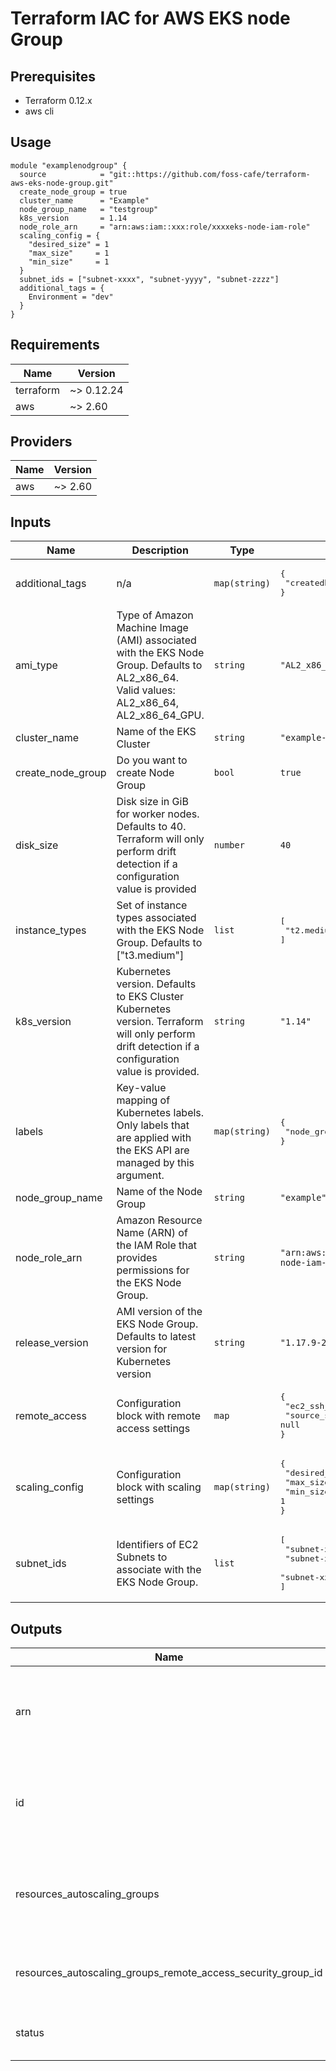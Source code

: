 # Terraform IAC for AWS EKS node Group

## Prerequisites

- Terraform 0.12.x
- aws cli

## Usage

```hcl
module "examplenodgroup" {
  source            = "git::https://github.com/foss-cafe/terraform-aws-eks-node-group.git"
  create_node_group = true
  cluster_name      = "Example"
  node_group_name   = "testgroup"
  k8s_version       = 1.14
  node_role_arn     = "arn:aws:iam::xxx:role/xxxxeks-node-iam-role"
  scaling_config = {
    "desired_size" = 1
    "max_size"     = 1
    "min_size"     = 1
  }
  subnet_ids = ["subnet-xxxx", "subnet-yyyy", "subnet-zzzz"]
  additional_tags = {
    Environment = "dev"
  }
}

```
<!-- BEGINNING OF PRE-COMMIT-TERRAFORM DOCS HOOK -->
## Requirements

| Name | Version |
|------|---------|
| terraform | ~> 0.12.24 |
| aws | ~> 2.60 |

## Providers

| Name | Version |
|------|---------|
| aws | ~> 2.60 |

## Inputs

| Name | Description | Type | Default | Required |
|------|-------------|------|---------|:--------:|
| additional\_tags | n/a | `map(string)` | <pre>{<br>  "createdby": "devops"<br>}</pre> | no |
| ami\_type | Type of Amazon Machine Image (AMI) associated with the EKS Node Group. Defaults to AL2\_x86\_64. Valid values: AL2\_x86\_64, AL2\_x86\_64\_GPU. | `string` | `"AL2_x86_64"` | no |
| cluster\_name | Name of the EKS Cluster | `string` | `"example-dev"` | no |
| create\_node\_group | Do you want to create Node Group | `bool` | `true` | no |
| disk\_size | Disk size in GiB for worker nodes. Defaults to 40. Terraform will only perform drift detection if a configuration value is provided | `number` | `40` | no |
| instance\_types | Set of instance types associated with the EKS Node Group. Defaults to ["t3.medium"] | `list` | <pre>[<br>  "t2.medium"<br>]</pre> | no |
| k8s\_version | Kubernetes version. Defaults to EKS Cluster Kubernetes version. Terraform will only perform drift detection if a configuration value is provided. | `string` | `"1.14"` | no |
| labels | Key-value mapping of Kubernetes labels. Only labels that are applied with the EKS API are managed by this argument. | `map(string)` | <pre>{<br>  "node_group": "dev"<br>}</pre> | no |
| node\_group\_name | Name of the Node Group | `string` | `"example"` | no |
| node\_role\_arn | Amazon Resource Name (ARN) of the IAM Role that provides permissions for the EKS Node Group. | `string` | `"arn:aws:iam::xxx:role/xxxxeks-node-iam-role"` | no |
| release\_version | AMI version of the EKS Node Group. Defaults to latest version for Kubernetes version | `string` | `"1.17.9-20200723"` | no |
| remote\_access | Configuration block with remote access settings | `map` | <pre>{<br>  "ec2_ssh_key": null,<br>  "source_security_group_ids": null<br>}</pre> | no |
| scaling\_config | Configuration block with scaling settings | `map(string)` | <pre>{<br>  "desired_size": 1,<br>  "max_size": 1,<br>  "min_size": 1<br>}</pre> | no |
| subnet\_ids | Identifiers of EC2 Subnets to associate with the EKS Node Group. | `list` | <pre>[<br>  "subnet-xxxx",<br>  "subnet-xxxx",<br>  "subnet-xxx"<br>]</pre> | no |

## Outputs

| Name | Description |
|------|-------------|
| arn | Amazon Resource Name (ARN) of the EKS Node Group. |
| id | EKS Cluster name and EKS Node Group name separated by a colon |
| resources\_autoscaling\_groups | List of objects containing information about AutoScaling Groups |
| resources\_autoscaling\_groups\_remote\_access\_security\_group\_id | Identifier of the remote access EC2 Security Group |
| status | Status of the EKS Node Group |

<!-- END OF PRE-COMMIT-TERRAFORM DOCS HOOK -->
